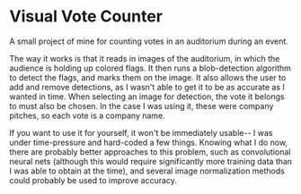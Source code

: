 # Visual Vote Counter
A small project of mine for counting votes in an auditorium during an event.

The way it works is that it reads in images of the auditorium, in which the audience is holding up colored flags. It then runs a blob-detection algorithm to detect the flags, and marks them on the image. It also allows the user to add and remove detections, as I wasn't able to get it to be as accurate as I wanted in time. When selecting an image for detection, the vote it belongs to must also be chosen. In the case I was using it, these were company pitches, so each vote is a company name.

If you want to use it for yourself, it won't be immediately usable-- I was under time-pressure and hard-coded a few things. Knowing what I do now, there are probably better approaches to this problem, such as convolutional neural nets (although this would require significantly more training data than I was able to obtain at the time), and several image normalization methods could probably be used to improve accuracy.